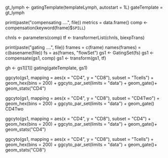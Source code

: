 gt_lymph <-
    gatingTemplate(templateLymph, autostart = 1L)
    gateTemplate = gt_lymph
    
print(paste("compensating ....", file))
metrics = data.frame()
comp <- compensation(keyword(frame)$`SPILL`)

chnls <- parameters(comp)
tf <- transformerList(chnls, biexpTrans)

print(paste("gating ....", file))
frames = c(frame)
names(frames) = c(basename(file))
fs =  as(frames, "flowSet")
gs1 <- GatingSet(fs)
gs1 <- compensate(gs1, comp)
gs1 <- transform(gs1, tf)

gh <- gs1[[1]]
gating(gateTemplate, gs1)

ggcyto(gs1,
       mapping = aes(x = "CD4", y = "CD8"),
       subset = "Tcells") +
    geom_hex(bins = 200) + ggcyto_par_set(limits = "data") + geom_gate()+ geom_stats("CD4")

ggcyto(gs1,
       mapping = aes(x = "CD4", y = "CD8"),
       subset = "CD4Two") +
    geom_hex(bins = 200) + ggcyto_par_set(limits = "data") + geom_gate()
CD4Two

ggcyto(gs1,
       mapping = aes(x = "CD4", y = "CD8"),
       subset = "CD4") +
    geom_hex(bins = 200) + ggcyto_par_set(limits = "data") + geom_gate()+ geom_stats("CD4")

ggcyto(gs1,
       mapping = aes(x = "CD4", y = "CD8"),
       subset = "Tcells") +
    geom_hex(bins = 200) + ggcyto_par_set(limits = "data") + geom_gate()+ geom_stats("CD8")